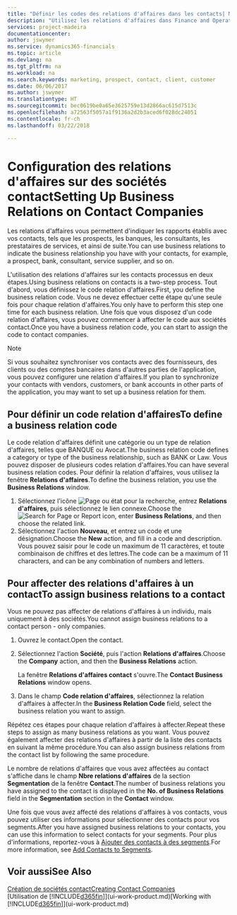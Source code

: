 ```yaml
---
title: "Définir les codes des relations d'affaires dans les contacts| Microsoft Docs"
description: "Utilisez les relations d'affaires dans Finance and Operations, Business edition pour vous aider avec le marketing et désigner les rapports établis avec vos prospects, clients, notamment les banques ou les prestataires de services."
services: project-madeira
documentationcenter: 
author: jswymer
ms.service: dynamics365-financials
ms.topic: article
ms.devlang: na
ms.tgt_pltfrm: na
ms.workload: na
ms.search.keywords: marketing, prospect, contact, client, customer
ms.date: 06/06/2017
ms.author: jswymer
ms.translationtype: HT
ms.sourcegitcommit: bec0619be0a65e3625759e13d2866ac615d7513c
ms.openlocfilehash: a72563f5057a1f9136a2d2b3aced6f028dc24051
ms.contentlocale: fr-ch
ms.lasthandoff: 03/22/2018

---
```

# <a name="setting-up-business-relations-on-contact-companies"></a><span data-ttu-id="59250-103">Configuration des relations d'affaires sur des sociétés contact</span><span class="sxs-lookup"><span data-stu-id="59250-103">Setting Up Business Relations on Contact Companies</span></span>
<span data-ttu-id="59250-104">Les relations d'affaires vous permettent d'indiquer les rapports établis avec vos contacts, tels que les prospects, les banques, les consultants, les prestataires de services, et ainsi de suite.</span><span class="sxs-lookup"><span data-stu-id="59250-104">You can use business relations to indicate the business relationship you have with your contacts, for example, a prospect, bank, consultant, service supplier, and so on.</span></span>

<span data-ttu-id="59250-105">L'utilisation des relations d'affaires sur les contacts processus en deux étapes.</span><span class="sxs-lookup"><span data-stu-id="59250-105">Using business relations on contacts is a two-step process.</span></span> <span data-ttu-id="59250-106">Tout d'abord, vous définissez le code relation d'affaires.</span><span class="sxs-lookup"><span data-stu-id="59250-106">First, you define the business relation code.</span></span> <span data-ttu-id="59250-107">Vous ne devez effectuer cette étape qu'une seule fois pour chaque relation d'affaires.</span><span class="sxs-lookup"><span data-stu-id="59250-107">You only have to perform this step one time for each business relation.</span></span> <span data-ttu-id="59250-108">Une fois que vous disposez d'un code relation d'affaires, vous pouvez commencer à affecter le code aux sociétés contact.</span><span class="sxs-lookup"><span data-stu-id="59250-108">Once you have a business relation code, you can start to assign the code to contact companies.</span></span>

> [!NOTE]  
>   <span data-ttu-id="59250-109">Si vous souhaitez synchroniser vos contacts avec des fournisseurs, des clients ou des comptes bancaires dans d'autres parties de l'application, vous pouvez configurer une relation d'affaires.</span><span class="sxs-lookup"><span data-stu-id="59250-109">If you plan to synchronize your contacts with vendors, customers, or bank accounts in other parts of the application, you may want to set up a business relation for them.</span></span>

## <a name="to-define-a-business-relation-code"></a><span data-ttu-id="59250-110">Pour définir un code relation d'affaires</span><span class="sxs-lookup"><span data-stu-id="59250-110">To define a business relation code</span></span>
<span data-ttu-id="59250-111">Le code relation d'affaires définit une catégorie ou un type de relation d'affaires, telles que BANQUE ou Avocat.</span><span class="sxs-lookup"><span data-stu-id="59250-111">The business relation code defines a category or type of the business relationship, such as BANK or Law.</span></span> <span data-ttu-id="59250-112">Vous pouvez disposer de plusieurs codes relation d'affaires.</span><span class="sxs-lookup"><span data-stu-id="59250-112">You can have several business relation codes.</span></span> <span data-ttu-id="59250-113">Pour définir la relation d'affaires, vous utilisez la fenêtre **Relations d'affaires**.</span><span class="sxs-lookup"><span data-stu-id="59250-113">To define the business relation, you use the **Business Relations** window.</span></span>

1. <span data-ttu-id="59250-114">Sélectionnez l'icône ![Page ou état pour la recherche](media/ui-search/search_small.png "Page ou état pour la recherche"), entrez **Relations d'affaires**, puis sélectionnez le lien connexe.</span><span class="sxs-lookup"><span data-stu-id="59250-114">Choose the ![Search for Page or Report](media/ui-search/search_small.png "Search for Page or Report icon") icon, enter **Business Relations**, and then choose the related link.</span></span>
2. <span data-ttu-id="59250-115">Sélectionnez l'action **Nouveau**, et entrez un code et une désignation.</span><span class="sxs-lookup"><span data-stu-id="59250-115">Choose the **New** action, and fill in a code and description.</span></span> <span data-ttu-id="59250-116">Vous pouvez saisir pour le code un maximum de 11 caractères, et toute combinaison de chiffres et des lettres.</span><span class="sxs-lookup"><span data-stu-id="59250-116">The code can be a maximum of 11 characters, and can be any combination of numbers and letters.</span></span>

## <a name="AssignBusRelContact"></a> <span data-ttu-id="59250-117">Pour affecter des relations d'affaires à un contact</span><span class="sxs-lookup"><span data-stu-id="59250-117">To assign business relations to a contact</span></span>
<span data-ttu-id="59250-118">Vous ne pouvez pas affecter de relations d'affaires à un individu, mais uniquement à des sociétés.</span><span class="sxs-lookup"><span data-stu-id="59250-118">You cannot assign business relations to a contact person - only companies.</span></span>

1. <span data-ttu-id="59250-119">Ouvrez le contact.</span><span class="sxs-lookup"><span data-stu-id="59250-119">Open the contact.</span></span>
2. <span data-ttu-id="59250-120">Sélectionnez l'action **Société**, puis l'action **Relations d'affaires**.</span><span class="sxs-lookup"><span data-stu-id="59250-120">Choose the **Company** action, and then the **Business Relations** action.</span></span>

    <span data-ttu-id="59250-121">La fenêtre **Relations d'affaires contact** s'ouvre.</span><span class="sxs-lookup"><span data-stu-id="59250-121">The **Contact Business Relations** window opens.</span></span>
3. <span data-ttu-id="59250-122">Dans le champ **Code relation d'affaires**, sélectionnez la relation d'affaires à affecter.</span><span class="sxs-lookup"><span data-stu-id="59250-122">In the **Business Relation Code** field, select the business relation you want to assign.</span></span>

<span data-ttu-id="59250-123">Répétez ces étapes pour chaque relation d'affaires à affecter.</span><span class="sxs-lookup"><span data-stu-id="59250-123">Repeat these steps to assign as many business relations as you want.</span></span> <span data-ttu-id="59250-124">Vous pouvez également affecter des relations d'affaires à partir de la liste des contacts en suivant la même procédure.</span><span class="sxs-lookup"><span data-stu-id="59250-124">You can also assign business relations from the contact list by following the same procedure.</span></span>

<span data-ttu-id="59250-125">Le nombre de relations d'affaires que vous avez affectées au contact s'affiche dans le champ **Nbre relations d'affaires** de la section **Segmentation** de la fenêtre **Contact**.</span><span class="sxs-lookup"><span data-stu-id="59250-125">The number of business relations you have assigned to the contact is displayed in the **No. of Business Relations** field in the **Segmentation** section in the **Contact** window.</span></span>

<span data-ttu-id="59250-126">Une fois que vous avez affecté des relations d'affaires à vos contacts, vous pouvez utiliser ces informations pour sélectionner des contacts pour vos segments.</span><span class="sxs-lookup"><span data-stu-id="59250-126">After you have assigned business relations to your contacts, you can use this information to select contacts for your segments.</span></span> <span data-ttu-id="59250-127">Pour plus d'informations, reportez-vous à [Ajouter des contacts à des segments](marketing-add-contact-segment.md).</span><span class="sxs-lookup"><span data-stu-id="59250-127">For more information, see [Add Contacts to Segments](marketing-add-contact-segment.md).</span></span>

## <a name="see-also"></a><span data-ttu-id="59250-128">Voir aussi</span><span class="sxs-lookup"><span data-stu-id="59250-128">See Also</span></span>
[<span data-ttu-id="59250-129">Création de sociétés contact</span><span class="sxs-lookup"><span data-stu-id="59250-129">Creating Contact Companies</span></span>](marketing-create-contact-companies.md)  
<span data-ttu-id="59250-130">[Utilisation de [!INCLUDE[d365fin](includes/d365fin_md.md)]](ui-work-product.md)</span><span class="sxs-lookup"><span data-stu-id="59250-130">[Working with [!INCLUDE[d365fin](includes/d365fin_md.md)]](ui-work-product.md)</span></span>

